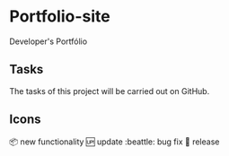 # Portfolio-site

Developer's Portfólio

## Tasks

The tasks of this project will be carried out on GitHub.

## Icons

:package: new functionality
:up: update
:beattle: bug fix
:checkered_flag: release